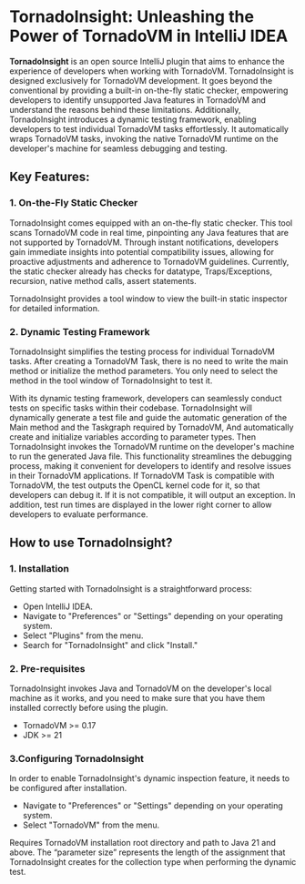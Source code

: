 # TornadoInsight: Unleashing the Power of TornadoVM in IntelliJ IDEA

**TornadoInsight** is an open source IntelliJ plugin 
that aims to enhance the experience of developers
when working with TornadoVM. TornadoInsight is designed 
exclusively for TornadoVM development. It goes beyond 
the conventional by providing a built-in on-the-fly static 
checker, empowering developers to identify unsupported 
Java features in TornadoVM and understand the reasons behind
these limitations. Additionally, TornadoInsight introduces a 
dynamic testing framework, enabling developers to test individual
TornadoVM tasks effortlessly. It automatically wraps TornadoVM tasks, 
invoking the native TornadoVM runtime on the developer's machine
for seamless debugging and testing. 

## Key Features:
### 1. On-the-Fly Static Checker
TornadoInsight comes equipped with an on-the-fly static checker. 
This tool scans TornadoVM code in real time, pinpointing any 
Java features that are not supported by TornadoVM. Through 
instant notifications, developers gain immediate insights into 
potential compatibility issues, allowing for proactive adjustments 
and adherence to TornadoVM guidelines. Currently, the static checker 
already has checks for datatype, Traps/Exceptions, recursion, native
method calls, assert statements. 

TornadoInsight provides a tool window to view the built-in 
static inspector for detailed information.

### 2. Dynamic Testing Framework
TornadoInsight simplifies the testing process for individual TornadoVM tasks. 
After creating a TornadoVM Task, there is no need to write the main method
or initialize the method parameters. You only need to select the method in 
the tool window of TornadoInsight to test it. 

With its dynamic testing framework, developers can seamlessly conduct tests on
specific tasks within their codebase. TornadoInsight will dynamically generate a
test file and guide the automatic generation of the Main method and the 
Taskgraph required by TornadoVM, And automatically create and initialize 
variables according to parameter types. Then TornadoInsight invokes the 
TornadoVM runtime on the developer's machine to run the generated Java file.
This functionality streamlines the debugging process, making it convenient 
for developers to identify and resolve issues in their TornadoVM applications.
If TornadoVM Task is compatible with TornadoVM, the test outputs the OpenCL
kernel code for it, so that developers can debug it. If it is not compatible, 
it will output an exception. In addition, test run times are displayed in 
the lower right corner to allow developers to evaluate performance.

## How to use TornadoInsight?
### 1. Installation

Getting started with TornadoInsight is a straightforward process:

- Open IntelliJ IDEA.
- Navigate to "Preferences" or "Settings" depending on your operating system.
- Select "Plugins" from the menu.
- Search for "TornadoInsight" and click "Install."

### 2. Pre-requisites
TornadoInsight invokes Java and TornadoVM on the developer's local machine as it works, and you need to make sure that you have them installed correctly before using the plugin.
- TornadoVM >= 0.17
- JDK >= 21

### 3.Configuring TornadoInsight
In order to enable TornadoInsight's dynamic inspection feature, it needs to be configured after installation.
- Navigate to "Preferences" or "Settings" depending on your operating system.
- Select "TornadoVM" from the menu.

Requires TornadoVM installation root directory and path to Java 21 
and above. The “parameter size” represents the length of the assignment
that TornadoInsight creates for the collection type when performing the
dynamic test.


